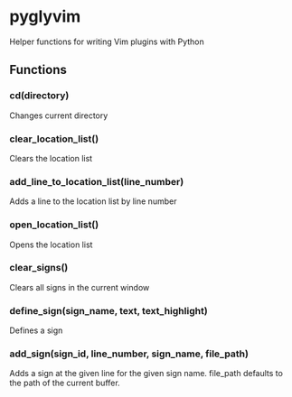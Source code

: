 pyglyvim
========

Helper functions for writing Vim plugins with Python

## Functions

### cd(directory)
Changes current directory

### clear_location_list()
Clears the location list

### add_line_to_location_list(line_number)
Adds a line to the location list by line number

### open_location_list()
Opens the location list

### clear_signs()
Clears all signs in the current window

### define_sign(sign_name, text, text_highlight)
Defines a sign

### add_sign(sign_id, line_number, sign_name, file_path)
Adds a sign at the given line for the given sign name. file_path defaults to the path of the current buffer.
